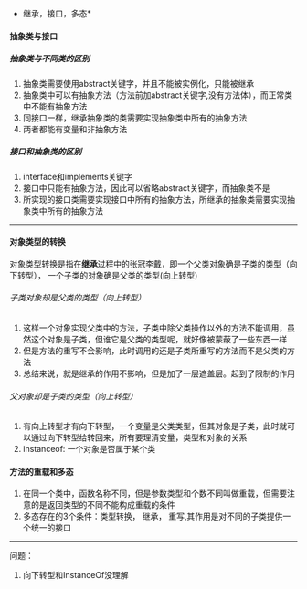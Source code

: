 * 继承，接口，多态*
#### 抽象类与接口
##### 抽象类与不同类的区别
1. 抽象类需要使用abstract关键字，并且不能被实例化，只能被继承
2. 抽象类中可以有抽象方法（方法前加abstract关键字,没有方法体），而正常类中不能有抽象方法
3. 同接口一样，继承抽象类的类需要实现抽象类中所有的抽象方法
4. 两者都能有变量和非抽象方法
##### 接口和抽象类的区别
1. interface和implements关键字
2. 接口中只能有抽象方法，因此可以省略abstract关键字，而抽象类不是
3. 所实现的接口类需要实现接口中所有的抽象方法，所继承的抽象类需要实现抽象类中所有的抽象方法
---

#### 对象类型的转换

对象类型转换是指在**继承**过程中的张冠李戴，即一个父类对象确是子类的类型（向下转型），
一个子类的对象确是父类的类型(向上转型)
###### 子类对象却是父类的类型（向上转型）
1. 这样一个对象实现父类中的方法，子类中除父类操作以外的方法不能调用，虽然这个对象是子类，但谁它是父类的类型呢，就好像被蒙蔽了一些东西一样
2. 但是方法的重写不会影响，此时调用的还是子类所重写的方法而不是父类的方法
3. 总结来说，就是继承的作用不影响，但是加了一层遮盖层。起到了限制的作用
###### 父对象却是子类的类型（向上转型）
1. 有向上转型才有向下转型，一个变量是父类类型，但其对象是子类，此时就可以通过向下转型给转回来，所有要理清变量，类型和对象的关系
2. instanceof: 一个对象是否属于某个类
#### 方法的重载和多态
1. 在同一个类中，函数名称不同，但是参数类型和个数不同叫做重载，但需要注意的是返回类型的不同不能构成重载的条件
2. 多态存在的3个条件：类型转换， 继承， 重写,其作用是对不同的子类提供一个统一的接口
---
问题：
1. 向下转型和InstanceOf没理解
